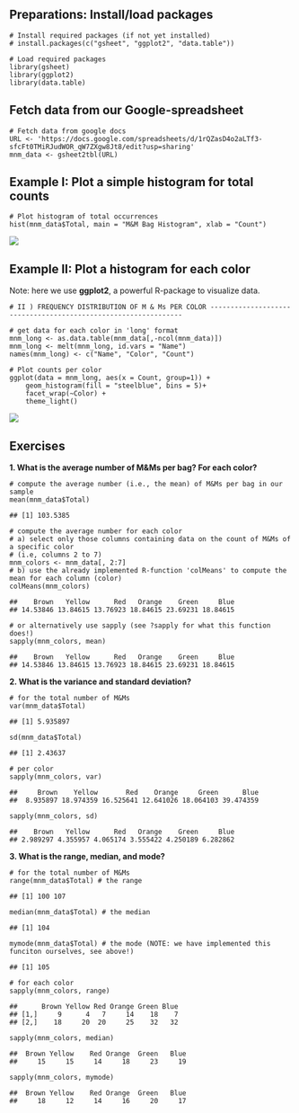 Preparations: Install/load packages
-----------------------------------

    # Install required packages (if not yet installed)
    # install.packages(c("gsheet", "ggplot2", "data.table"))

    # Load required packages
    library(gsheet)
    library(ggplot2)
    library(data.table)

Fetch data from our Google-spreadsheet
--------------------------------------

    # Fetch data from google docs
    URL <- 'https://docs.google.com/spreadsheets/d/1rQZasD4o2aLTf3-sfcFt0TMiRJudWOR_qW7ZXgw8Jt8/edit?usp=sharing'
    mnm_data <- gsheet2tbl(URL)

Example I: Plot a simple histogram for total counts
---------------------------------------------------

    # Plot histogram of total occurrences
    hist(mnm_data$Total, main = "M&M Bag Histogram", xlab = "Count")

![](/Users/ueli/Dropbox/Teaching/Berkstats/Berkstats/notes/md/Berkstats_MnM_files/figure-markdown_strict/ex1-1.png)

Example II: Plot a histogram for each color
-------------------------------------------

Note: here we use **ggplot2**, a powerful R-package to visualize data.

    # II ) FREQUENCY DISTRIBUTION OF M & Ms PER COLOR ---------------------------------------------------------------

    # get data for each color in 'long' format
    mnm_long <- as.data.table(mnm_data[,-ncol(mnm_data)])
    mnm_long <- melt(mnm_long, id.vars = "Name")
    names(mnm_long) <- c("Name", "Color", "Count")

    # Plot counts per color
    ggplot(data = mnm_long, aes(x = Count, group=1)) +
        geom_histogram(fill = "steelblue", bins = 5)+
        facet_wrap(~Color) +
        theme_light()

![](/Users/ueli/Dropbox/Teaching/Berkstats/Berkstats/notes/md/Berkstats_MnM_files/figure-markdown_strict/ex2-1.png)

Exercises
---------

**1. What is the average number of M&Ms per bag? For each color?**

    # compute the average number (i.e., the mean) of M&Ms per bag in our sample
    mean(mnm_data$Total)

    ## [1] 103.5385

    # compute the average number for each color
    # a) select only those columns containing data on the count of M&Ms of a specific color
    # (i.e, columns 2 to 7)
    mnm_colors <- mnm_data[, 2:7]
    # b) use the already implemented R-function 'colMeans' to compute the mean for each column (color)
    colMeans(mnm_colors)

    ##    Brown   Yellow      Red   Orange    Green     Blue 
    ## 14.53846 13.84615 13.76923 18.84615 23.69231 18.84615

    # or alternatively use sapply (see ?sapply for what this function does!)
    sapply(mnm_colors, mean)

    ##    Brown   Yellow      Red   Orange    Green     Blue 
    ## 14.53846 13.84615 13.76923 18.84615 23.69231 18.84615

**2. What is the variance and standard deviation?**

    # for the total number of M&Ms
    var(mnm_data$Total)

    ## [1] 5.935897

    sd(mnm_data$Total)

    ## [1] 2.43637

    # per color
    sapply(mnm_colors, var)

    ##     Brown    Yellow       Red    Orange     Green      Blue 
    ##  8.935897 18.974359 16.525641 12.641026 18.064103 39.474359

    sapply(mnm_colors, sd)

    ##    Brown   Yellow      Red   Orange    Green     Blue 
    ## 2.989297 4.355957 4.065174 3.555422 4.250189 6.282862

**3. What is the range, median, and mode?**

    # for the total number of M&Ms
    range(mnm_data$Total) # the range

    ## [1] 100 107

    median(mnm_data$Total) # the median

    ## [1] 104

    mymode(mnm_data$Total) # the mode (NOTE: we have implemented this funciton ourselves, see above!)

    ## [1] 105

    # for each color
    sapply(mnm_colors, range)

    ##      Brown Yellow Red Orange Green Blue
    ## [1,]     9      4   7     14    18    7
    ## [2,]    18     20  20     25    32   32

    sapply(mnm_colors, median)

    ##  Brown Yellow    Red Orange  Green   Blue 
    ##     15     15     14     18     23     19

    sapply(mnm_colors, mymode)

    ##  Brown Yellow    Red Orange  Green   Blue 
    ##     18     12     14     16     20     17
